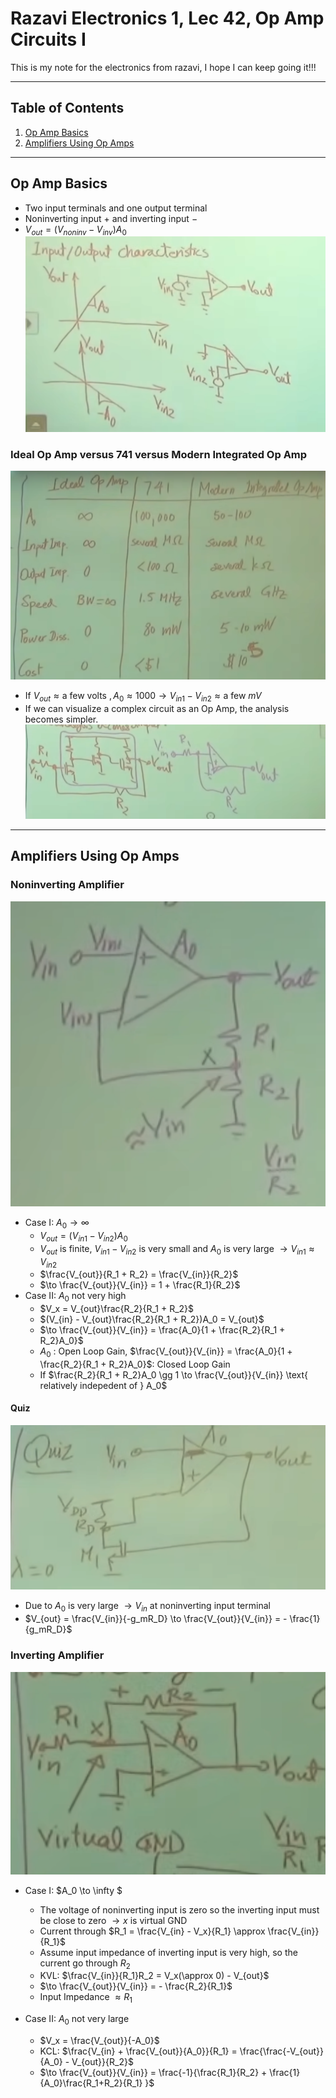 # Razavi Electronics 1, Lec 42, Op Amp Circuits I

This is my note for the electronics from razavi, I hope I can keep going it!!!

---

## Table of Contents
1. [Op Amp Basics](#op-amp-basics)
2. [Amplifiers Using Op Amps](#amplifiers-using-op-amps)



---
## Op Amp Basics
+ Two input terminals and one output terminal
+ Noninverting input $+$ and inverting input $-$
+ $V_{out} = (V_{noninv} - V_{inv})A_0$
![](/images/OpAmpInputOutputChar.png)
### Ideal Op Amp versus 741 versus Modern Integrated Op Amp
![](/images/OpAmpVersus.png)
+ If $V_{out} \approx \text{a few volts }, A_0 \approx 1000 \to V_{in1} - V_{in2} \approx \text{a few }mV$
+ If we can visualize a complex circuit as an Op Amp, the analysis becomes simpler.
![](/images/OpAmpSimpler.png)
---
## Amplifiers Using Op Amps
### Noninverting Amplifier
![](/images/NoninvertOpAmp.png)
+ Case I: $A_0 \to \infty$
    +  $V_{out} = (V_{in1} - V_{in2})A_0$
    + $V_{out}$ is finite, $V_{in1} - V_{in2}$ is very small and $A_0$ is very large $\to V_{in1} \approx V_{in2}$
    + $\frac{V_{out}}{R_1 + R_2} = \frac{V_{in}}{R_2}$
    + $\to \frac{V_{out}}{V_{in}} = 1 + \frac{R_1}{R_2}$
+ Case II: $A_0$ not very high
    + $V_x  = V_{out}\frac{R_2}{R_1 + R_2}$
    + $(V_{in} - V_{out}\frac{R_2}{R_1 + R_2})A_0 = V_{out}$
    + $\to \frac{V_{out}}{V_{in}} = \frac{A_0}{1 + \frac{R_2}{R_1 + R_2}A_0}$
    + $A_0$ : Open Loop Gain, $\frac{V_{out}}{V_{in}} = \frac{A_0}{1 + \frac{R_2}{R_1 + R_2}A_0}$: Closed Loop Gain
    + If $\frac{R_2}{R_1 + R_2}A_0 \gg 1 \to \frac{V_{out}}{V_{in}} \text{ relatively indepedent of } A_0$

#### Quiz
![](/images/OpAmpQuiz.png)
+ Due to $A_0$ is very large $\to V_{in} \text{ at noninverting input terminal}$
+ $V_{out} = \frac{V_{in}}{-g_mR_D} \to \frac{V_{out}}{V_{in}} = - \frac{1}{g_mR_D}$

### Inverting Amplifier 
![](/images/InvertOpAmp.png)
+ Case I: $A_0 \to \infty $
    + The voltage of noninverting input is zero so the inverting input must be close to zero $\to x \text{ is virtual GND}$
    + Current through $R_1 = \frac{V_{in} - V_x}{R_1} \approx \frac{V_{in}}{R_1}$
    + Assume input impedance of inverting input is very high, so the current go through $R_2$
    + KVL: $\frac{V_{in}}{R_1}R_2 = V_x(\approx 0) - V_{out}$
    + $\to \frac{V_{out}}{V_{in}} = - \frac{R_2}{R_1}$
    + Input Impedance $\approx R_1$

+ Case II: $A_0$ not very large
    + $V_x = \frac{V_{out}}{-A_0}$
    + KCL: $\frac{V_{in} + \frac{V_{out}}{A_0}}{R_1} = \frac{\frac{-V_{out}}{A_0} - V_{out}}{R_2}$
    + $\to \frac{V_{out}}{V_{in}} = \frac{-1}{\frac{R_1}{R_2} + \frac{1}{A_0}\frac{R_1+R_2}{R_1} }$